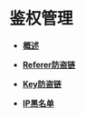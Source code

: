 # 鉴权管理<a name="ZH-CN_TOPIC_0194695752"></a>

-   **[概述](概述.md)**  

-   **[Referer防盗链](Referer防盗链.md)**  

-   **[Key防盗链](Key防盗链.md)**  

-   **[IP黑名单](IP黑名单.md)**  


